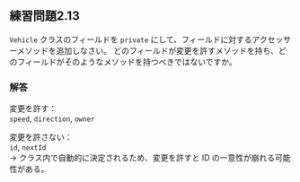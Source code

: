 ## 練習問題2.13

`Vehicle` クラスのフィールドを `private` にして、フィールドに対するアクセッサーメソッドを追加しなさい。
どのフィールドが変更を許すメソッドを持ち、どのフィールドがそのようなメソッドを持つべきではないですか。

### 解答

変更を許す：<br>
`speed`, `direction`, `owner`

変更を許さない：<br>
`id`, `nextId` <br>
→ クラス内で自動的に決定されるため、変更を許すと ID の一意性が崩れる可能性がある。
